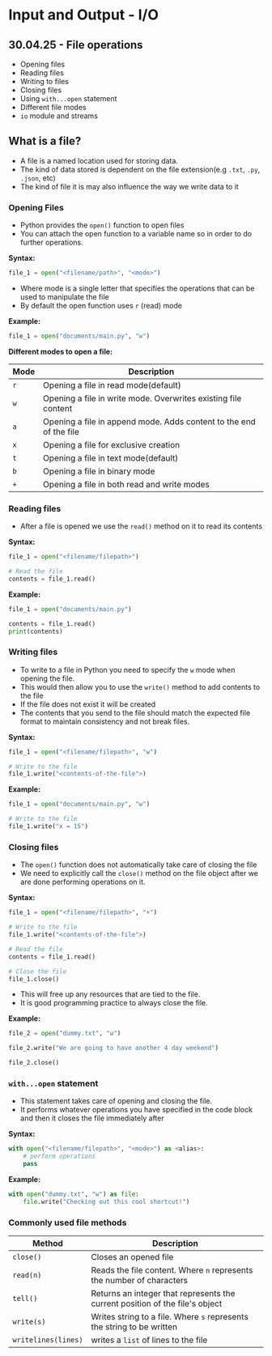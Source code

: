 # Input and Output - I/O

## 30.04.25 - File operations

- Opening files
- Reading files
- Writing to files
- Closing files
- Using `with...open` statement
- Different file modes
- `io` module and streams

## What is a file?

- A file is a named location used for storing data.
- The kind of data stored is dependent on the file extension(e.g `.txt`, `.py`, `.json`, etc)
- The kind of file it is may also influence the way we write data to it

### Opening Files

- Python provides the `open()` function to open files
- You can attach the open function to a variable name so in order to do further operations.

**Syntax:**

```python
file_1 = open("<filename/path>", "<mode>")
```

- Where mode is a single letter that specifies the operations that can be used to manipulate the file
- By default the open function uses `r` (read) mode

**Example:**

```python
file_1 = open("documents/main.py", "w")
```

**Different modes to open a file:**

| Mode | Description |
|------|-------------|
| `r` | Opening a file in read mode(default) |
| `w` | Opening a file in write mode. Overwrites existing file content |
| `a` | Opening a file in append mode. Adds content to the end of the file |
| `x` | Opening a file for exclusive creation |
| `t` | Opening a file in text mode(default) |
| `b` | Opening a file in binary mode |
| `+` | Opening a file in both read and write modes |

### Reading files

- After a file is opened we use the `read()` method on it to read its contents

**Syntax:**

```python
file_1 = open("<filename/filepath>")

# Read the file
contents = file_1.read()
```

**Example:**

```python
file_1 = open("documents/main.py")

contents = file_1.read()
print(contents)
```

### Writing files

- To write to a file in Python you need to specify the `w` mode when opening the file.
- This would then allow you to use the `write()` method to add contents to the file
- If the file does not exist it will be created
- The contents that you send to the file should match the expected file format to maintain consistency and not break files.

**Syntax:**

```python
file_1 = open("<filename/filepath>", "w")

# Write to the file
file_1.write("<contents-of-the-file">)
```

**Example:**

```python
file_1 = open("documents/main.py", "w")

# Write to the file
file_1.write("x = 15")
```

### Closing files

- The `open()` function does not automatically take care of closing the file
- We need to explicitly call the `close()` method on the file object after we are done performing operations on it.

**Syntax:**

```python
file_1 = open("<filename/filepath>", "+")

# Write to the file
file_1.write("<contents-of-the-file">)

# Read the file
contents = file_1.read()

# Close the file
file_1.close()
```

- This will free up any resources that are tied to the file.
- It is good programming practice to always close the file.

**Example:**

```python
file_2 = open("dummy.txt", "w")

file_2.write("We are going to have another 4 day weekend")

file_2.close()
```

### `with...open` statement

- This statement takes care of opening and closing the file.
- It performs whatever operations you have specified in the code block and then it closes the file immediately after

**Syntax:**

```python
with open("<filename/filepath>", "<mode>") as <alias>:
    # perform operations
    pass
```

**Example:**

```python
with open("dummy.txt", "w") as file:
    file.write("Checking out this cool shortcut!")
```

### Commonly used file methods

| Method | Description |
|--------|-------------|
| `close()` | Closes an opened file |
| `read(n)` | Reads the file content. Where `n` represents the number of characters |
| `tell()` | Returns an integer that represents the current position of the file's object | 
| `write(s)` | Writes string to a file. Where `s` represents the string to be written |
| `writelines(lines)` | writes a `list` of lines to the file |
